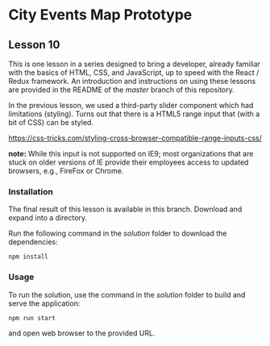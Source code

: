 # City Events Map Prototype

## Lesson 10

This is one lesson in a series designed to bring a developer, already
familiar with the basics of HTML, CSS, and JavaScript, up to speed with
the React / Redux framework. An introduction and instructions on using
these lessons are provided in the README of the *master* branch of this
repository.

In the previous lesson, we used a third-party slider component which
had limitations (styling). Turns out that there is a HTML5 range
input that (with a bit of CSS) can be styled.

https://css-tricks.com/styling-cross-browser-compatible-range-inputs-css/

**note:** While this input is not supported on IE9; most organizations
that are stuck on older versions of IE provide their employees access
to updated browsers, e.g., FireFox or Chrome.

### Installation

The final result of this lesson is available in this branch. Download and
expand into a directory.

Run the following command in the *solution* folder to download the
dependencies:

`npm install`

### Usage

To run the solution, use the command in the *solution* folder to build
and serve the application:

`npm run start`

and open web browser to the provided URL.
